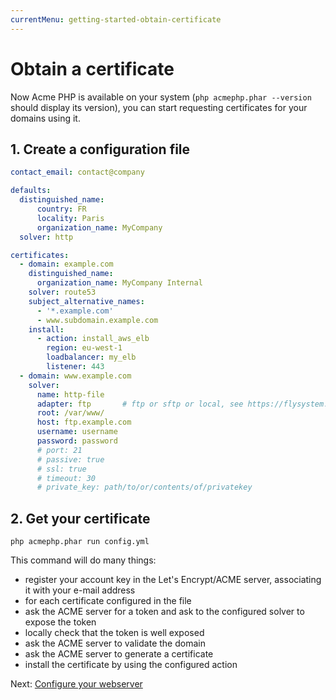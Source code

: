 ```yaml
---
currentMenu: getting-started-obtain-certificate
---
```


# Obtain a certificate

Now Acme PHP is available on your system (`php acmephp.phar --version` should display its version),
you can start requesting certificates for your domains using it.

## 1. Create a configuration file

``` yaml
contact_email: contact@company

defaults:
  distinguished_name:
      country: FR
      locality: Paris
      organization_name: MyCompany
  solver: http

certificates:
  - domain: example.com
    distinguished_name:
      organization_name: MyCompany Internal
    solver: route53
    subject_alternative_names:
      - '*.example.com'
      - www.subdomain.example.com
    install:
      - action: install_aws_elb
        region: eu-west-1
        loadbalancer: my_elb
        listener: 443
  - domain: www.example.com
    solver:
      name: http-file
      adapter: ftp       # ftp or sftp or local, see https://flysystem.thephpleague.com/
      root: /var/www/
      host: ftp.example.com
      username: username
      password: password
      # port: 21
      # passive: true
      # ssl: true
      # timeout: 30
      # private_key: path/to/or/contents/of/privatekey
```

## 2. Get your certificate

``` console
php acmephp.phar run config.yml
```

This command will do many things:
- register your account key in the Let's Encrypt/ACME server, associating it with your e-mail address
- for each certificate configured in the file
- ask the ACME server for a token and ask to the configured solver to expose the token
- locally check that the token is well exposed
- ask the ACME server to validate the domain
- ask the ACME server to generate a certificate
- install the certificate by using the configured action

Next: [Configure your webserver](/documentation/getting-started/3-configure-webserver.html)

